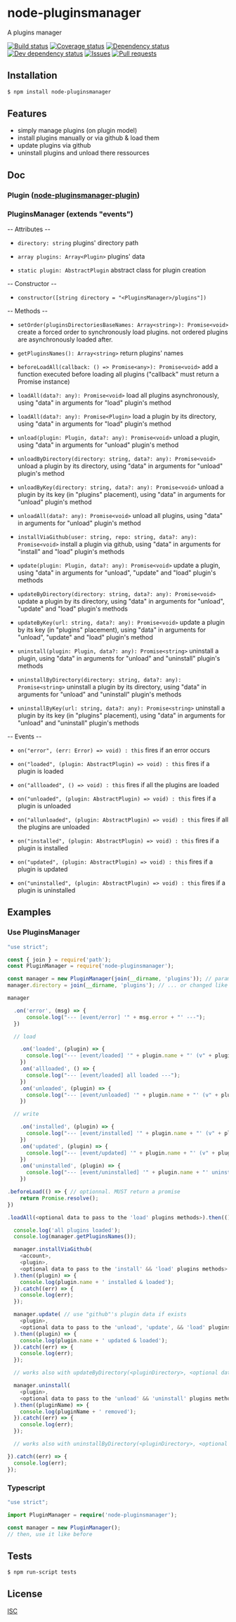 # node-pluginsmanager
A plugins manager

[![Build status](https://api.travis-ci.org/Psychopoulet/node-pluginsmanager.svg?branch=master)](https://travis-ci.org/Psychopoulet/node-pluginsmanager)
[![Coverage status](https://coveralls.io/repos/github/Psychopoulet/node-pluginsmanager/badge.svg?branch=master)](https://coveralls.io/github/Psychopoulet/node-pluginsmanager)
[![Dependency status](https://david-dm.org/Psychopoulet/node-pluginsmanager/status.svg)](https://david-dm.org/Psychopoulet/node-pluginsmanager)
[![Dev dependency status](https://david-dm.org/Psychopoulet/node-pluginsmanager/dev-status.svg)](https://david-dm.org/Psychopoulet/node-pluginsmanager?type=dev)
[![Issues](https://img.shields.io/github/issues/Psychopoulet/node-pluginsmanager.svg)](https://github.com/Psychopoulet/node-pluginsmanager/issues)
[![Pull requests](https://img.shields.io/github/issues-pr/Psychopoulet/node-pluginsmanager.svg)](https://github.com/Psychopoulet/node-pluginsmanager/pulls)

## Installation

```bash
$ npm install node-pluginsmanager
```

## Features

  * simply manage plugins (on plugin model)
  * install plugins manually or via github & load them
  * update plugins via github
  * uninstall plugins and unload there ressources

## Doc

### Plugin ([node-pluginsmanager-plugin](https://www.npmjs.com/package/node-pluginsmanager-plugin))

### PluginsManager (extends "events")

  -- Attributes -- 

  * ``` directory: string ``` plugins' directory path
  * ``` array plugins: Array<Plugin> ``` plugins' data

  * ``` static plugin: AbstractPlugin ``` abstract class for plugin creation

  -- Constructor --

  * ``` constructor([string directory = "<PluginsManager>/plugins"]) ```

  -- Methods --

  * ``` setOrder(pluginsDirectoriesBaseNames: Array<string>): Promise<void> ``` create a forced order to synchronously load plugins. not ordered plugins are asynchronously loaded after.
  * ``` getPluginsNames(): Array<string> ``` return plugins' names

  * ``` beforeLoadAll(callback: () => Promise<any>): Promise<void> ``` add a function executed before loading all plugins ("callback" must return a Promise instance)
  * ``` loadAll(data?: any): Promise<void> ``` load all plugins asynchronously, using "data" in arguments for "load" plugin's method
  * ``` loadAll(data?: any): Promise<Plugin> ``` load a plugin by its directory, using "data" in arguments for "load" plugin's method

  * ``` unload(plugin: Plugin, data?: any): Promise<void> ``` unload a plugin, using "data" in arguments for "unload" plugin's method
  * ``` unloadByDirectory(directory: string, data?: any): Promise<void> ``` unload a plugin by its directory, using "data" in arguments for "unload" plugin's method
  * ``` unloadByKey(directory: string, data?: any): Promise<void> ``` unload a plugin by its key (in "plugins" placement), using "data" in arguments for "unload" plugin's method
  * ``` unloadAll(data?: any): Promise<void> ``` unload all plugins, using "data" in arguments for "unload" plugin's method

  * ``` installViaGithub(user: string, repo: string, data?: any): Promise<void> ``` install a plugin via github, using "data" in arguments for "install" and "load" plugin's methods

  * ``` update(plugin: Plugin, data?: any): Promise<void> ``` update a plugin, using "data" in arguments for "unload", "update" and "load" plugin's methods
  * ``` updateByDirectory(directory: string, data?: any): Promise<void> ``` update a plugin by its directory, using "data" in arguments for "unload", "update" and "load" plugin's methods
  * ``` updateByKey(url: string, data?: any): Promise<void> ``` update a plugin by its key (in "plugins" placement), using "data" in arguments for "unload", "update" and "load" plugin's method

  * ``` uninstall(plugin: Plugin, data?: any): Promise<string> ``` uninstall a plugin, using "data" in arguments for "unload" and "uninstall" plugin's methods
  * ``` uninstallByDirectory(directory: string, data?: any): Promise<string> ``` uninstall a plugin by its directory, using "data" in arguments for "unload" and "uninstall" plugin's methods
  * ``` uninstallByKey(url: string, data?: any): Promise<string> ``` uninstall a plugin by its key (in "plugins" placement), using "data" in arguments for "unload" and "uninstall" plugin's methods

  -- Events --

  * ``` on("error", (err: Error) => void) : this ``` fires if an error occurs

  * ``` on("loaded", (plugin: AbstractPlugin) => void) : this ``` fires if a plugin is loaded
  * ``` on("allloaded", () => void) : this ``` fires if all the plugins are loaded
  
  * ``` on("unloaded", (plugin: AbstractPlugin) => void) : this ``` fires if a plugin is unloaded
  * ``` on("allunloaded", (plugin: AbstractPlugin) => void) : this ``` fires if all the plugins are unloaded

  * ``` on("installed", (plugin: AbstractPlugin) => void) : this ``` fires if a plugin is installed
  * ``` on("updated", (plugin: AbstractPlugin) => void) : this ``` fires if a plugin is updated
  * ``` on("uninstalled", (plugin: AbstractPlugin) => void) : this ``` fires if a plugin is uninstalled

## Examples

### Use PluginsManager

```javascript
"use strict";

const { join } = require('path');
const PluginManager = require('node-pluginsmanager');

const manager = new PluginManager(join(__dirname, 'plugins')); // param optional : automatically setted to this value if not given...
manager.directory = join(__dirname, 'plugins'); // ... or changed like this

manager

  .on('error', (msg) => {
      console.log("--- [event/error] '" + msg.error + "' ---");
  })

  // load

    .on('loaded', (plugin) => {
      console.log("--- [event/loaded] '" + plugin.name + "' (v" + plugin.version + ") loaded ---");
    })
    .on('allloaded', () => {
      console.log("--- [event/loaded] all loaded ---");
    })
    .on('unloaded', (plugin) => {
      console.log("--- [event/unloaded] '" + plugin.name + "' (v" + plugin.version + ") unloaded ---");
    })

  // write

    .on('installed', (plugin) => {
      console.log("--- [event/installed] '" + plugin.name + "' (v" + plugin.version + ") installed ---");
    })
    .on('updated', (plugin) => {
      console.log("--- [event/updated] '" + plugin.name + "' (v" + plugin.version + ") updated ---");
    })
    .on('uninstalled', (plugin) => {
      console.log("--- [event/uninstalled] '" + plugin.name + "' uninstalled ---");
    })

.beforeLoad(() => { // optionnal. MUST return a promise
    return Promise.resolve();
})

.loadAll(<optional data to pass to the 'load' plugins methods>).then(() => {

  console.log('all plugins loaded');
  console.log(manager.getPluginsNames());

  manager.installViaGithub(
    <account>,
    <plugin>,
    <optional data to pass to the 'install' && 'load' plugins methods>
  ).then((plugin) => {
    console.log(plugin.name + ' installed & loaded');
  }).catch((err) => {
    console.log(err);
  });

  manager.update( // use "github"'s plugin data if exists
    <plugin>,
    <optional data to pass to the 'unload', 'update', && 'load' plugins methods>
  ).then((plugin) => {
    console.log(plugin.name + ' updated & loaded');
  }).catch((err) => {
    console.log(err);
  });

  // works also with updateByDirectory(<pluginDirectory>, <optional data>)

  manager.uninstall(
    <plugin>,
    <optional data to pass to the 'unload' && 'uninstall' plugins methods>
  ).then((pluginName) => {
    console.log(pluginName + ' removed');
  }).catch((err) => {
    console.log(err);
  });

  // works also with uninstallByDirectory(<pluginDirectory>, <optional data>)

}).catch((err) => {
  console.log(err);
});
```

### Typescript

```typescript
"use strict";

import PluginManager = require('node-pluginsmanager');

const manager = new PluginManager();
// then, use it like before
```

## Tests

```bash
$ npm run-script tests
```

## License

  [ISC](LICENSE)
